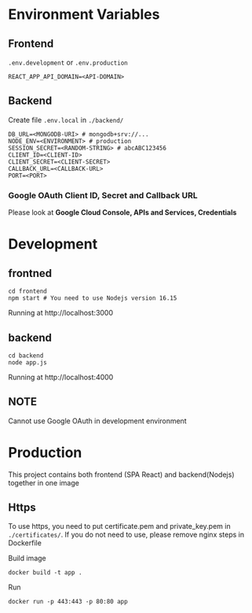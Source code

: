 # Environment Variables

## Frontend
`.env.development` or `.env.production`
```
REACT_APP_API_DOMAIN=<API-DOMAIN>
```

## Backend
Create file `.env.local` in `./backend/`
```
DB_URL=<MONGODB-URI> # mongodb+srv://...
NODE_ENV=<ENVIRONMENT> # production
SESSION_SECRET=<RANDOM-STRING> # abcABC123456
CLIENT_ID=<CLIENT-ID>
CLIENT_SECRET=<CLIENT-SECRET>
CALLBACK_URL=<CALLBACK-URL>
PORT=<PORT>
```

### Google OAuth Client ID, Secret and Callback URL
Please look at **Google Cloud Console, APIs and Services, Credentials**

# Development

## frontned
```
cd frontend
npm start # You need to use Nodejs version 16.15
```
Running at http://localhost:3000

## backend
```
cd backend
node app.js
```
Running at http://localhost:4000

## NOTE
Cannot use Google OAuth in development environment

# Production

This project contains both frontend (SPA React) and backend(Nodejs) together in one image


## Https
To use https, you need to put certificate.pem and private_key.pem in `./certificates/`.
If you do not need to use, please remove nginx steps in Dockerfile

Build image
```
docker build -t app .
```

Run
```
docker run -p 443:443 -p 80:80 app
```
